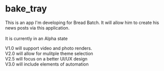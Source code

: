# bake_tray

This is an app I'm developing for Bread Batch. It will allow him to create his news posts via this application.  
<br>It is currently in an Alpha state<br>

V1.0 will support video and photo renders.<br>
V2.0 will allow for mulitple theme selection<br>
V2.5 will focus on a better UI/UX design<br>
V3.0 will include elements of automation<br>
